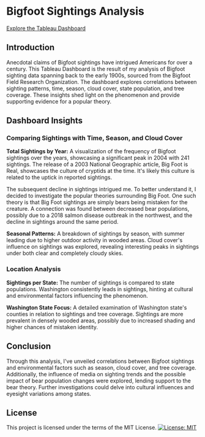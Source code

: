 # **Bigfoot Sightings Analysis**
[Explore the Tableau Dashboard](https://public.tableau.com/app/profile/savannah.rose/viz/TermProject_16862472279200/Dashboard1#2)

## **Introduction**

Anecdotal claims of Bigfoot sightings have intrigued Americans for over a century. This Tableau Dashboard is the result of my analysis of Bigfoot sighting data spanning back to the early 1900s, sourced from the Bigfoot Field Research Organization. The dashboard explores correlations between sighting patterns, time, season, cloud cover, state population, and tree coverage. These insights shed light on the phenomenon and provide supporting evidence for a popular theory.

## **Dashboard Insights**
### **Comparing Sightings with Time, Season, and Cloud Cover**
**Total Sightings by Year:** A visualization of the frequency of Bigfoot sightings over the years, showcasing a significant peak in 2004 with 241 sightings. The release of a 2003 National Geographic article, Big Foot is Real, showcases the culture of cryptids at the time. It's likely this culture is related to the uptick in reported sightings.

The subsequent decline in sightings intrigued me. To better understand it, I decided to investigate the popular theories surrounding Big Foot. One such theory is that Big Foot sightings are simply bears being mistaken for the creature. A connection was found between decreased bear populations, possibly due to a 2018 salmon disease outbreak in the northwest, and the decline in sightings around the same period.

**Seasonal Patterns:** A breakdown of sightings by season, with summer leading due to higher outdoor activity in wooded areas. Cloud cover's influence on sightings was explored, revealing interesting peaks in sightings under both clear and completely cloudy skies.

### **Location Analysis**
**Sightings per State:** The number of sightings is compared to state populations. Washington consistently leads in sightings, hinting at cultural and environmental factors influencing the phenomenon.

**Washington State Focus:** A detailed examination of Washington state's counties in relation to sightings and tree coverage. Sightings are more prevalent in densely wooded areas, possibly due to increased shading and higher chances of mistaken identity.

## Conclusion

Through this analysis, I've unveiled correlations between Bigfoot sightings and environmental factors such as season, cloud cover, and tree coverage. Additionally, the influence of media on sighting trends and the possible impact of bear population changes were explored, lending support to the bear theory. Further investigations could delve into cultural influences and eyesight variations among states.

## License

This project is licensed under the terms of the MIT License. 
[![License: MIT](https://img.shields.io/badge/License-MIT-yellow.svg)](https://opensource.org/licenses/MIT)
